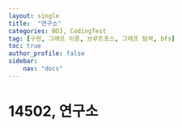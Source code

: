 ```yaml
---
layout: single
title:  "연구소"
categories: BOJ, CodingTest
tag: [구현, 그래프 이론, 브루트포스, 그래프 탐색, bfs]
toc: true
author_profile: false
sidebar: 
    nav: "docs"
---
```


# 14502, 연구소
